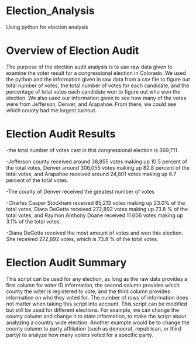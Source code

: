 # Election_Analysis
Using python for election analysis 

# Overview of Election Audit 
The purpose of the election audit analysis is to use raw data given to examine the voter result for a congressional election in Colorado. We used the python and the information given in raw data from a csv file to figure out total number of votes, the total number of votes for each candidate, and the percentage of total votes each candidate won to figure out who won the election. We also used our information given to see how many of the votes were from Jefferson, Denver, and Arapahoe. From there, we could see which county had the largest turnout.  

# Election Audit Results
-the total number of votes cast in this congressional election is 369,711. 

-Jefferson county received around 38,855 votes making up 10.5 percent of the total votes, Denver around 306,055 votes making up 82.8 percent of the total votes, and Arapahoe received around 24,801 votes making up 6.7 percent of the total votes. 

-The county of Denver received the greatest number of votes

-Charles Casper Stockham received 85,213 votes making up 23.0% of the total votes, Diana DeGette received 272,892 votes making up 73.8 % of the total votes, and Raymon Anthony Doane received 11.606 votes making up 3.1% of the total votes. 

-Diana DeGette received the most amount of votes and won this election. She received 272,892 votes, which is 73.8 % of the total votes. 


# Election Audit Summary 
This script can be used for any election, as long as the raw data provides a first column for voter ID information, the second column provides which county the voter is registered to vote, and the third column provides information on who they voted for. The number of rows of information does not matter when taking this script into account. This script can be modified but still be used for different elections. For example, we can change the county column and change it to state information, to make the script about analyzing a country wide election. Another example would be to change the county column to party affiliation (such as democrat, republican, or third party) to analyze how many voters voted for a specific party. 
